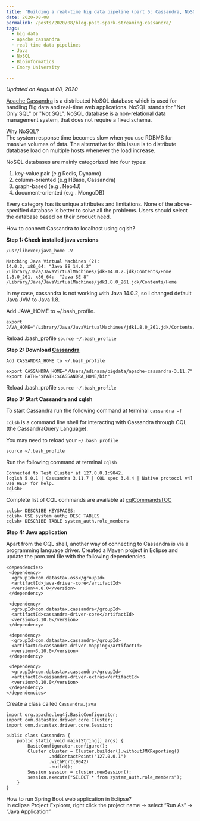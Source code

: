 ```yaml
---
title: 'Building a real-time big data pipeline (part 5: Cassandra, NoSQL Database)'
date: 2020-08-08
permalink: /posts/2020/08/blog-post-spark-streaming-cassandra/
tags:
  - big data
  - apache cassandra
  - real time data pipelines 
  - Java
  - NoSQL
  - Bioinformatics
  - Emory University 

---  
```

*Updated on August 08, 2020*  

[Apache Cassandra](https://cassandra.apache.org) is a distributed NoSQL database which is used for handling Big data and real-time web applications. NoSQL stands for "Not Only SQL" or "Not SQL". NoSQL database is a non-relational data management system, that does not require a fixed schema.  
 
Why NoSQL?  
The system response time becomes slow when you use RDBMS for massive volumes of data. The alternative for this issue is to distribute database load on multiple hosts whenever the load increase.  
 
NoSQL databases are mainly categorized into four types:  
1. key-value pair (e.g Redis, Dynamo)  
2. column-oriented (e.g HBase, Cassandra)  
3. graph-based (e.g . Neo4J)  
4. document-oriented (e.g . MongoDB)  

Every category has its unique attributes and limitations. None of the above-specified database is better to solve all the problems. Users should select the database based on their product need.  

How to connect Cassandra to localhost using cqlsh?  

**Step 1: Check installed java versions**  

`/usr/libexec/java_home -V`  

```  
Matching Java Virtual Machines (2):  
14.0.2, x86_64:	"Java SE 14.0.2"	/Library/Java/JavaVirtualMachines/jdk-14.0.2.jdk/Contents/Home  
1.8.0_261, x86_64:	"Java SE 8"	/Library/Java/JavaVirtualMachines/jdk1.8.0_261.jdk/Contents/Home  
```  

In my case, cassandra is not working with Java 14.0.2, so I changed default Java JVM to Java 1.8.  

Add JAVA_HOME to ~/.bash_profile.  

```  
export JAVA_HOME="/Library/Java/JavaVirtualMachines/jdk1.8.0_261.jdk/Contents/Home"  
```

Reload .bash_profile `source ~/.bash_profile`  


**Step 2: Download [Cassandra](https://cassandra.apache.org/download/)**  

`Add CASSANDRA_HOME to ~/.bash_profile`  

```
export CASSANDRA_HOME="/Users/adinasa/bigdata/apache-cassandra-3.11.7"  
export PATH="$PATH:$CASSANDRA_HOME/bin"
```  

Reload .bash_profile `source ~/.bash_profile`  

**Step 3: Start Cassandra and cqlsh**  

To start Cassandra run the following command at terminal `cassandra -f`  

`cqlsh` is a command line shell for interacting with Cassandra through CQL (the CassandraQuery Language).  

You may need to reload your `~/.bash_profile`

```  
source ~/.bash_profile  
```  

Run the following command at terminal `cqlsh`  

```  
Connected to Test Cluster at 127.0.0.1:9042.  
[cqlsh 5.0.1 | Cassandra 3.11.7 | CQL spec 3.4.4 | Native protocol v4]  
Use HELP for help.  
cqlsh>  
```  

Complete list of CQL commands are available at [cqlCommandsTOC](https://docs.datastax.com/en/cql-oss/3.x/cql/cql_reference/cqlCommandsTOC.html)  

```
cqlsh> DESCRIBE KEYSPACES;  
cqlsh> USE system_auth; DESC TABLES  
cqlsh> DESCRIBE TABLE system_auth.role_members  
```  

**Step 4: Java application**  

Apart from the CQL shell, another way of connecting to Cassandra is via a programming language driver. Created a Maven project in Eclipse and update the pom.xml file with the following dependencies.  

```
<dependencies>  
 <dependency>  
  <groupId>com.datastax.oss</groupId>  
  <artifactId>java-driver-core</artifactId>  
  <version>4.8.0</version>  
 </dependency>  

 <dependency>  
  <groupId>com.datastax.cassandra</groupId>  
  <artifactId>cassandra-driver-core</artifactId>  
  <version>3.10.0</version>  
 </dependency>  
 
 <dependency>  
  <groupId>com.datastax.cassandra</groupId>  
  <artifactId>cassandra-driver-mapping</artifactId>  
  <version>3.10.0</version>  
 </dependency>  

 <dependency>  
  <groupId>com.datastax.cassandra</groupId>  
  <artifactId>cassandra-driver-extras</artifactId>  
  <version>3.10.0</version>  
 </dependency>  
</dependencies>  
```  

Create a class called `Cassandra.java`  

```  
import org.apache.log4j.BasicConfigurator;  
import com.datastax.driver.core.Cluster;  
import com.datastax.driver.core.Session;  

public class Cassandra {  
	public static void main(String[] args) {  
		BasicConfigurator.configure();
		Cluster cluster = Cluster.builder().withoutJMXReporting()
				.addContactPoint("127.0.0.1")
				.withPort(9042)
				.build();
		Session session = cluster.newSession();		
		session.execute("SELECT * from system_auth.role_members");  
	}  
}  
```  
How to run Spring Boot web application in Eclipse?  
In eclipse Project Explorer, right click the project name -> select “Run As” -> “Java Application”
